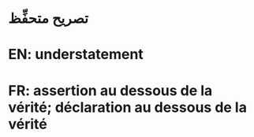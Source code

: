 # تصريح متحفِّظ

# EN: understatement

# FR: assertion au dessous de la vérité; déclaration au dessous de la vérité
